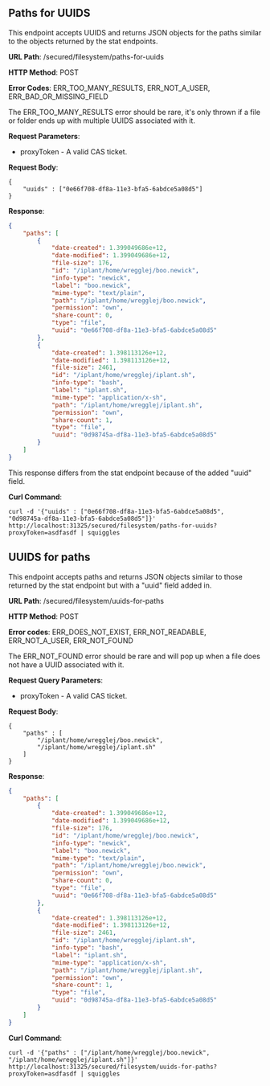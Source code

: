 Paths for UUIDS
---------------------------------

This endpoint accepts UUIDS and returns JSON objects for the paths similar to the objects returned by the stat endpoints.

__URL Path__: /secured/filesystem/paths-for-uuids

__HTTP Method__: POST

__Error Codes__: ERR_TOO_MANY_RESULTS, ERR_NOT_A_USER, ERR_BAD_OR_MISSING_FIELD

The ERR_TOO_MANY_RESULTS error should be rare, it's only thrown if a file or folder ends up with multiple UUIDS associated with it.

__Request Parameters__:

* proxyToken - A valid CAS ticket.

__Request Body__:

    {
        "uuids" : ["0e66f708-df8a-11e3-bfa5-6abdce5a08d5"]
    }

__Response__:

```json
{
    "paths": [
        {
            "date-created": 1.399049686e+12,
            "date-modified": 1.399049686e+12,
            "file-size": 176,
            "id": "/iplant/home/wregglej/boo.newick",
            "info-type": "newick",
            "label": "boo.newick",
            "mime-type": "text/plain",
            "path": "/iplant/home/wregglej/boo.newick",
            "permission": "own",
            "share-count": 0,
            "type": "file",
            "uuid": "0e66f708-df8a-11e3-bfa5-6abdce5a08d5"
        },
        {
            "date-created": 1.398113126e+12,
            "date-modified": 1.398113126e+12,
            "file-size": 2461,
            "id": "/iplant/home/wregglej/iplant.sh",
            "info-type": "bash",
            "label": "iplant.sh",
            "mime-type": "application/x-sh",
            "path": "/iplant/home/wregglej/iplant.sh",
            "permission": "own",
            "share-count": 1,
            "type": "file",
            "uuid": "0d98745a-df8a-11e3-bfa5-6abdce5a08d5"
        }
    ]
}
```

This response differs from the stat endpoint because of the added "uuid" field.  
   
__Curl Command__:

    curl -d '{"uuids" : ["0e66f708-df8a-11e3-bfa5-6abdce5a08d5", "0d98745a-df8a-11e3-bfa5-6abdce5a08d5"]}' http://localhost:31325/secured/filesystem/paths-for-uuids?proxyToken=asdfasdf | squiggles


UUIDS for paths
--------------

This endpoint accepts paths and returns JSON objects similar to those returned by the stat endpoint but with a "uuid" field added in.

__URL Path__: /secured/filesystem/uuids-for-paths

__HTTP Method__: POST

__Error codes__: ERR_DOES_NOT_EXIST, ERR_NOT_READABLE, ERR_NOT_A_USER, ERR_NOT_FOUND

The ERR_NOT_FOUND error should be rare and will pop up when a file does not have a UUID associated with it.

__Request Query Parameters__:

* proxyToken - A valid CAS ticket.

__Request Body__:

    {
        "paths" : [
            "/iplant/home/wregglej/boo.newick", 
            "/iplant/home/wregglej/iplant.sh"
        ]
    }

__Response__:

```json
{
    "paths": [
        {
            "date-created": 1.399049686e+12,
            "date-modified": 1.399049686e+12,
            "file-size": 176,
            "id": "/iplant/home/wregglej/boo.newick",
            "info-type": "newick",
            "label": "boo.newick",
            "mime-type": "text/plain",
            "path": "/iplant/home/wregglej/boo.newick",
            "permission": "own",
            "share-count": 0,
            "type": "file",
            "uuid": "0e66f708-df8a-11e3-bfa5-6abdce5a08d5"
        },
        {
            "date-created": 1.398113126e+12,
            "date-modified": 1.398113126e+12,
            "file-size": 2461,
            "id": "/iplant/home/wregglej/iplant.sh",
            "info-type": "bash",
            "label": "iplant.sh",
            "mime-type": "application/x-sh",
            "path": "/iplant/home/wregglej/iplant.sh",
            "permission": "own",
            "share-count": 1,
            "type": "file",
            "uuid": "0d98745a-df8a-11e3-bfa5-6abdce5a08d5"
        }
    ]
}
```

__Curl Command__:

    curl -d '{"paths" : ["/iplant/home/wregglej/boo.newick", "/iplant/home/wregglej/iplant.sh"]}' http://localhost:31325/secured/filesystem/uuids-for-paths?proxyToken=asdfasdf | squiggles
